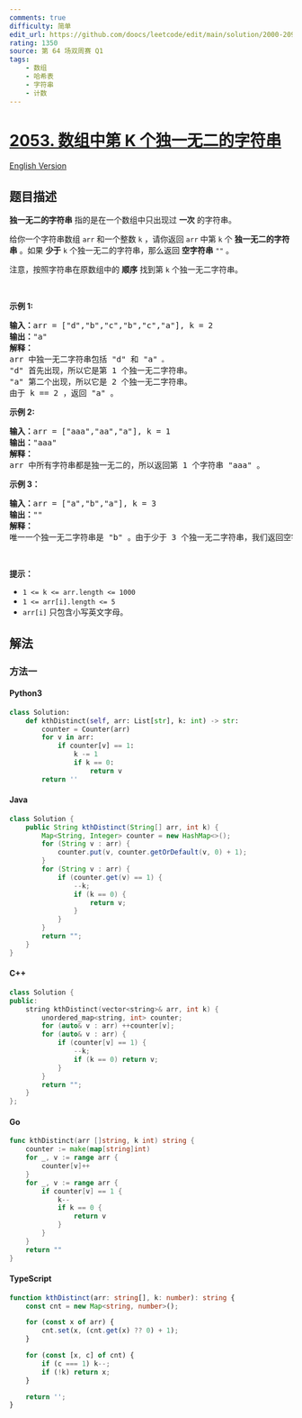 ```yaml
---
comments: true
difficulty: 简单
edit_url: https://github.com/doocs/leetcode/edit/main/solution/2000-2099/2053.Kth%20Distinct%20String%20in%20an%20Array/README.md
rating: 1350
source: 第 64 场双周赛 Q1
tags:
    - 数组
    - 哈希表
    - 字符串
    - 计数
---
```


<!-- problem:start -->

# [2053. 数组中第 K 个独一无二的字符串](https://leetcode.cn/problems/kth-distinct-string-in-an-array)

[English Version](/solution/2000-2099/2053.Kth%20Distinct%20String%20in%20an%20Array/README_EN.md)

## 题目描述

<!-- description:start -->

<p><strong>独一无二的字符串</strong>&nbsp;指的是在一个数组中只出现过 <strong>一次</strong>&nbsp;的字符串。</p>

<p>给你一个字符串数组&nbsp;<code>arr</code>&nbsp;和一个整数&nbsp;<code>k</code>&nbsp;，请你返回&nbsp;<code>arr</code>&nbsp;中第&nbsp;<code>k</code>&nbsp;个&nbsp;<strong>独一无二的字符串</strong>&nbsp;。如果&nbsp;<strong>少于</strong>&nbsp;<code>k</code>&nbsp;个独一无二的字符串，那么返回&nbsp;<strong>空字符串</strong>&nbsp;<code>""</code>&nbsp;。</p>

<p>注意，按照字符串在原数组中的 <strong>顺序</strong>&nbsp;找到第 <code>k</code>&nbsp;个独一无二字符串。</p>

<p>&nbsp;</p>

<p><strong>示例 1:</strong></p>

<pre><b>输入：</b>arr = ["d","b","c","b","c","a"], k = 2
<b>输出：</b>"a"
<strong>解释：</strong>
arr 中独一无二字符串包括 "d" 和 "a"<code>&nbsp;。</code>
"d" 首先出现，所以它是第 1 个独一无二字符串。
"a" 第二个出现，所以它是 2 个独一无二字符串。
由于 k == 2 ，返回 "a" 。
</pre>

<p><strong>示例 2:</strong></p>

<pre><b>输入：</b>arr = ["aaa","aa","a"], k = 1
<b>输出：</b>"aaa"
<strong>解释：</strong>
arr 中所有字符串都是独一无二的，所以返回第 1 个字符串 "aaa" 。
</pre>

<p><strong>示例 3：</strong></p>

<pre><b>输入：</b>arr = ["a","b","a"], k = 3
<b>输出：</b>""
<strong>解释：</strong>
唯一一个独一无二字符串是 "b" 。由于少于 3 个独一无二字符串，我们返回空字符串 "" 。
</pre>

<p>&nbsp;</p>

<p><strong>提示：</strong></p>

<ul>
	<li><code>1 &lt;= k &lt;= arr.length &lt;= 1000</code></li>
	<li><code>1 &lt;= arr[i].length &lt;= 5</code></li>
	<li><code>arr[i]</code>&nbsp;只包含小写英文字母。</li>
</ul>

<!-- description:end -->

## 解法

<!-- solution:start -->

### 方法一

<!-- tabs:start -->

#### Python3

```python
class Solution:
    def kthDistinct(self, arr: List[str], k: int) -> str:
        counter = Counter(arr)
        for v in arr:
            if counter[v] == 1:
                k -= 1
                if k == 0:
                    return v
        return ''
```

#### Java

```java
class Solution {
    public String kthDistinct(String[] arr, int k) {
        Map<String, Integer> counter = new HashMap<>();
        for (String v : arr) {
            counter.put(v, counter.getOrDefault(v, 0) + 1);
        }
        for (String v : arr) {
            if (counter.get(v) == 1) {
                --k;
                if (k == 0) {
                    return v;
                }
            }
        }
        return "";
    }
}
```

#### C++

```cpp
class Solution {
public:
    string kthDistinct(vector<string>& arr, int k) {
        unordered_map<string, int> counter;
        for (auto& v : arr) ++counter[v];
        for (auto& v : arr) {
            if (counter[v] == 1) {
                --k;
                if (k == 0) return v;
            }
        }
        return "";
    }
};
```

#### Go

```go
func kthDistinct(arr []string, k int) string {
	counter := make(map[string]int)
	for _, v := range arr {
		counter[v]++
	}
	for _, v := range arr {
		if counter[v] == 1 {
			k--
			if k == 0 {
				return v
			}
		}
	}
	return ""
}
```

#### TypeScript

```ts
function kthDistinct(arr: string[], k: number): string {
    const cnt = new Map<string, number>();

    for (const x of arr) {
        cnt.set(x, (cnt.get(x) ?? 0) + 1);
    }

    for (const [x, c] of cnt) {
        if (c === 1) k--;
        if (!k) return x;
    }

    return '';
}
```

<!-- tabs:end -->

<!-- solution:end -->

<!-- problem:end -->
